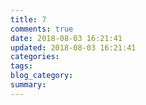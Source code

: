 ```yaml
---
title: 7
comments: true
date: 2018-08-03 16:21:41
updated: 2018-08-03 16:21:41
categories:
tags:
blog_category:
summary:
---
```

